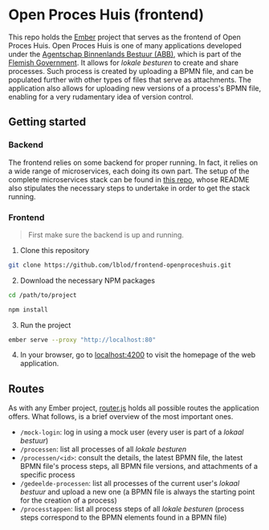 # Open Proces Huis (frontend)

This repo holds the [Ember](https://emberjs.com/) project that serves as the frontend of Open Proces Huis. Open Proces Huis is one of many applications developed under the [Agentschap Binnenlands Bestuur (ABB)](https://www.vlaanderen.be/agentschap-binnenlands-bestuur), which is part of the [Flemish Government](https://www.vlaanderen.be/en). It allows for _lokale besturen_ to create and share processes. Such process is created by uploading a BPMN file, and can be populated further with other types of files that serve as attachments. The application also allows for uploading new versions of a process's BPMN file, enabling for a very rudamentary idea of version control.

## Getting started

### Backend

The frontend relies on some backend for proper running. In fact, it relies on a wide range of microservices, each doing its own part. The setup of the complete microservices stack can be found in [this repo](https://github.com/lblod/app-openproceshuis), whose README also stipulates the necessary steps to undertake in order to get the stack running.

### Frontend

> First make sure the backend is up and running.

1. Clone this repository

```bash
git clone https://github.com/lblod/frontend-openproceshuis.git
```

2. Download the necessary NPM packages

```bash
cd /path/to/project
```

```bash
npm install
```

3. Run the project

```bash
ember serve --proxy "http://localhost:80"
```

4. In your browser, go to [localhost:4200](http://localhost:4200) to visit the homepage of the web application.

## Routes

As with any Ember project, [router.js](./app/router.js) holds all possible routes the application offers. What follows, is a brief overview of the most important ones.

- `/mock-login`: log in using a mock user (every user is part of a _lokaal bestuur_)
- `/processen`: list all processes of all _lokale besturen_
- `/processen/<id>`: consult the details, the latest BPMN file, the latest BPMN file's process steps, all BPMN file versions, and attachments of a specific process
- `/gedeelde-processen`: list all processes of the current user's _lokaal bestuur_ and upload a new one (a BPMN file is always the starting point for the creation of a process)
- `/processtappen`: list all process steps of all _lokale besturen_ (process steps correspond to the BPMN elements found in a BPMN file)

